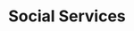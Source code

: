 ---
title: Social Services
summary: ''
type: landing

cascade:
  - _target:
      kind: page
    params:
      show_breadcrumb: true

sections:
  - block: collection
    id: services
    content:
      title: Social Services
      filters:
        folders:
          - services
    design:
      view: article-grid
      columns: 3
---
